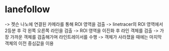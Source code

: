 # lanefollow
-> 젯슨 나노에 연결된 카메라를 통해 ROI 영역을 검출 
-> linetracer의 ROI 영역에서 2등분 후 각 왼쪽 오른쪽 라인을 검출
-> ROI 영역을 이진화 후 라인 객체를 검출 
-> 가장 가까운 객체를 검출해가며 라인트레이서를 수행 
-> 객체가 사라졌을 때에는 마지막 객체의 이전 중심값을 이용
